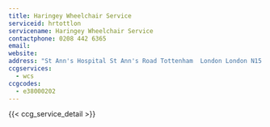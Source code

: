 ```yaml
---
title: Haringey Wheelchair Service
serviceid: hrtottlon
servicename: Haringey Wheelchair Service
contactphone: 0208 442 6365
email: 
website: 
address: "St Ann's Hospital St Ann's Road Tottenham  London London N15 3TH"
ccgservices:
  - wcs
ccgcodes:
  - e38000202
---
```


{{< ccg_service_detail >}}
